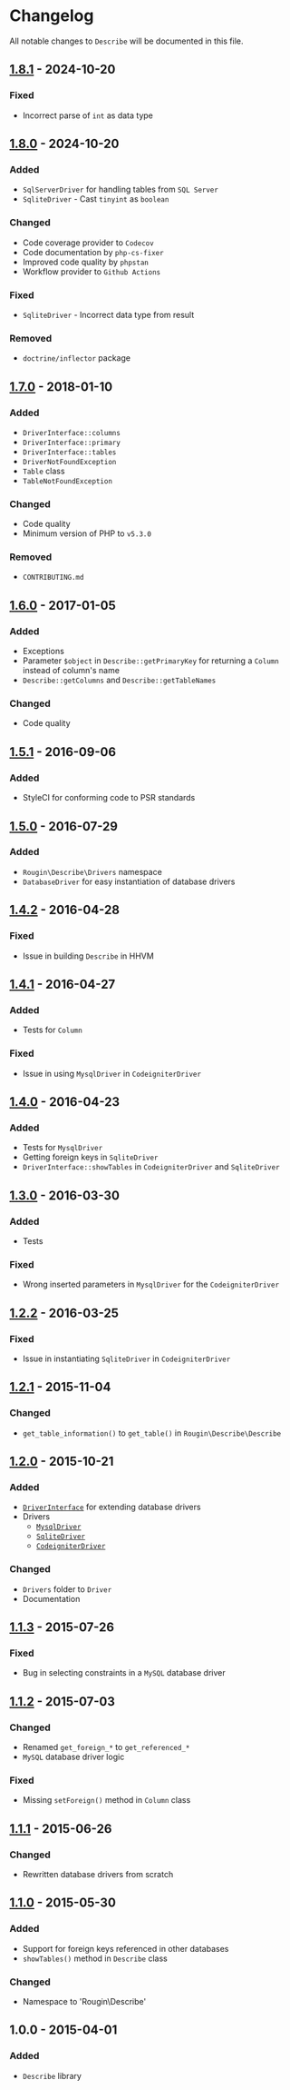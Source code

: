 # Changelog

All notable changes to `Describe` will be documented in this file.

## [1.8.1](https://github.com/rougin/describe/compare/v1.8.0...v1.8.1) - 2024-10-20

### Fixed
- Incorrect parse of `int` as data type

## [1.8.0](https://github.com/rougin/describe/compare/v1.7.0...v1.8.0) - 2024-10-20

### Added
- `SqlServerDriver` for handling tables from `SQL Server`
- `SqliteDriver` - Cast `tinyint` as `boolean`

### Changed
- Code coverage provider to `Codecov`
- Code documentation by `php-cs-fixer`
- Improved code quality by `phpstan`
- Workflow provider to `Github Actions`

### Fixed
- `SqliteDriver` - Incorrect data type from result

### Removed
- `doctrine/inflector` package

## [1.7.0](https://github.com/rougin/describe/compare/v1.6.0...v1.7.0) - 2018-01-10

### Added
- `DriverInterface::columns`
- `DriverInterface::primary`
- `DriverInterface::tables`
- `DriverNotFoundException`
- `Table` class
- `TableNotFoundException`

### Changed
- Code quality
- Minimum version of PHP to `v5.3.0`

### Removed
- `CONTRIBUTING.md`

## [1.6.0](https://github.com/rougin/describe/compare/v1.5.1...v1.6.0) - 2017-01-05

### Added
- Exceptions
- Parameter `$object` in `Describe::getPrimaryKey` for returning a `Column` instead of column's name
- `Describe::getColumns` and `Describe::getTableNames`

### Changed
- Code quality

## [1.5.1](https://github.com/rougin/describe/compare/v1.5.0...v1.5.1) - 2016-09-06

### Added
- StyleCI for conforming code to PSR standards

## [1.5.0](https://github.com/rougin/describe/compare/v1.4.2...v1.5.0) - 2016-07-29

### Added
- `Rougin\Describe\Drivers` namespace
- `DatabaseDriver` for easy instantiation of database drivers

## [1.4.2](https://github.com/rougin/describe/compare/v1.4.1...v1.4.2) - 2016-04-28

### Fixed
- Issue in building `Describe` in HHVM

## [1.4.1](https://github.com/rougin/describe/compare/v1.4.0...v1.4.1) - 2016-04-27

### Added
- Tests for `Column`

### Fixed
- Issue in using `MysqlDriver` in `CodeigniterDriver`

## [1.4.0](https://github.com/rougin/describe/compare/v1.3.0...v1.4.0) - 2016-04-23

### Added
- Tests for `MysqlDriver`
- Getting foreign keys in `SqliteDriver`
- `DriverInterface::showTables` in `CodeigniterDriver` and `SqliteDriver`

## [1.3.0](https://github.com/rougin/describe/compare/v1.2.2...v1.3.0) - 2016-03-30

### Added
- Tests

### Fixed
- Wrong inserted parameters in `MysqlDriver` for the `CodeigniterDriver`

## [1.2.2](https://github.com/rougin/describe/compare/v1.2.1...v1.2.2) - 2016-03-25

### Fixed
- Issue in instantiating `SqliteDriver` in `CodeigniterDriver`

## [1.2.1](https://github.com/rougin/describe/compare/v1.2.0...v1.2.1) - 2015-11-04

### Changed
- `get_table_information()` to `get_table()` in `Rougin\Describe\Describe`

## [1.2.0](https://github.com/rougin/describe/compare/v1.1.3...v1.2.0) - 2015-10-21

### Added
- [`DriverInterface`](https://github.com/rougin/describe/blob/master/src/Driver/DriverInterface.php) for extending database drivers
- Drivers
    - [`MysqlDriver`](https://github.com/rougin/describe/blob/master/src/Driver/MysqlDriver.php)
    - [`SqliteDriver`](https://github.com/rougin/describe/blob/master/src/Driver/SqliteDriver.php)
    - [`CodeigniterDriver`](https://github.com/rougin/describe/blob/master/src/Driver/CodeigniterDriver.php)

### Changed
- `Drivers` folder to `Driver`
- Documentation

## [1.1.3](https://github.com/rougin/describe/compare/v1.1.2...v1.1.3) - 2015-07-26

### Fixed
- Bug in selecting constraints in a `MySQL` database driver

## [1.1.2](https://github.com/rougin/describe/compare/v1.1.1...v1.1.2) - 2015-07-03

### Changed
- Renamed `get_foreign_*` to `get_referenced_*`
- `MySQL` database driver logic

### Fixed
- Missing `setForeign()` method in `Column` class

## [1.1.1](https://github.com/rougin/describe/compare/v1.1.0...v1.1.1) - 2015-06-26

### Changed
- Rewritten database drivers from scratch

## [1.1.0](https://github.com/rougin/describe/compare/v1.0.0...v1.1.0) - 2015-05-30

### Added
- Support for foreign keys referenced in other databases
- `showTables()` method in `Describe` class

### Changed
- Namespace to 'Rougin\Describe'

## 1.0.0 - 2015-04-01

### Added
- `Describe` library